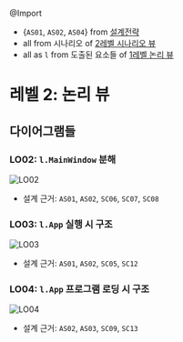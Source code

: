 @Import
* {`AS01`, `AS02`, `AS04`} from [설계전략](https://github.com/byron1st/my-workshop-doc/blob/master/doc/arch.strategies.md)
* all from 시나리오 of [2레벨 시나리오 뷰](https://github.com/byron1st/my-workshop-doc/blob/master/doc/arch.views.2.scenario.md)
* all as `l` from 도출된 요소들 of [1레벨 논리 뷰](https://github.com/byron1st/my-workshop-doc/blob/master/doc/arch.views.1.logical.md)

# 레벨 2: 논리 뷰
## 다이어그램들
### LO02: `l.MainWindow` 분해
![LO02](https://github.com/byron1st/my-workshop-doc/blob/master/images/logical-view-lo02-2016-08-19.png)
* 설계 근거: `AS01`, `AS02`, `SC06`, `SC07`, `SC08`

### LO03: `l.App` 실행 시 구조
![LO03](https://github.com/byron1st/my-workshop-doc/blob/master/images/logical-view-lo03-2016-09-14.png)
* 설계 근거: `AS01`, `AS02`, `SC05`, `SC12`

### LO04: `l.App` 프로그램 로딩 시 구조
![LO04](https://github.com/byron1st/my-workshop-doc/blob/master/images/logical-view-lo04-2016-08-19.png)
* 설계 근거: `AS02`, `AS03`, `SC09`, `SC13`
